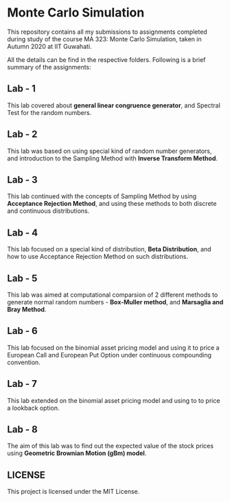 # Monte Carlo Simulation

This repository contains all my submissions to assignments completed during  study of the course MA 323: Monte Carlo Simulation, taken in Autumn 2020 at IIT Guwahati.

All the details can be find in the respective folders. Following is a brief summary of the assignments:

## Lab - 1
This lab covered about **general linear congruence generator**, and Spectral Test for the random numbers.

## Lab - 2
This lab was based on using special kind of random number generators, and introduction to the Sampling Method with **Inverse Transform Method**.

## Lab - 3
This lab continued with the concepts of Sampling Method by using **Acceptance Rejection Method**, and using these methods to both discrete and continuous distributions.

## Lab - 4
This lab focused on a special kind of distribution, **Beta Distribution**, and how to use Acceptance Rejection Method on such distributions.

## Lab - 5
This lab was aimed at computational comparsion of 2 different methods to generate normal random numbers - **Box-Muller method**, and **Marsaglia and Bray Method**.

## Lab - 6
This lab focused on the binomial asset pricing model and using it to price a European Call and European Put Option under continuous compounding convention.

## Lab - 7
This lab extended on the binomial asset pricing model and using to to price a lookback option.

## Lab - 8
The aim of this lab was to find out the expected value of the stock prices using **Geometric Brownian Motion (gBm) model**.

## LICENSE
This project is licensed under the MIT License.

